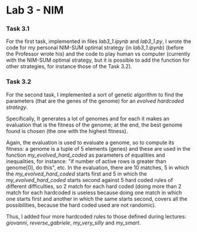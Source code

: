# Lab 3 - NIM
### Task 3.1
For the first task, implemented in files *lab3_1.ipynb* and *lab3_1.py*, I wrote the code for my personal NIM-SUM optimal strategy (in *lab3_1.ipynb*) (before the Professor wrote his) and the code to play human vs computer (currently with the NIM-SUM optimal strategy, but it is possible to add the function for other strategies, for instance those of the Task 3.2).
### Task 3.2
For the second task, I implemented a sort of genetic algorithm to find the parameters (that are the genes of the genome) for an *evolved hardcoded strategy*.

 Specifically, It generates a lot of genomes and for each it makes an evaluation that is the fitness of the genome; at the end, the best genome found is chosen (the one with the highest fitness). 

Again, the evaluation is used to evaluate a genome, so to compute its fitness: a genome is a tuple of 5 elements (genes) and these are used in 
the function *my_evolved_hard_coded* as parameters of equalities and inequalities, for instance: "if number of active rows is greater than
genome[0], do this", etc. 
In the evaluation, there are 10 matches, 5 in which the *my_evolved_hard_coded* starts first and 5 in which the *my_evolved_hard_coded* starts
second against 5 hard coded rules of different difficulties, so 2 match for each hard coded (doing more than 2 match for each hardcoded is
useless because doing one match in which one starts first and another in which the same starts second, covers all the possibilities, because
the hard coded used are not randomic).

Thus, I added four more hardcoded rules to those defined during lectures: *giovanni*, *reverse_gabriele*, *my_very_silly* and *my_smart*.